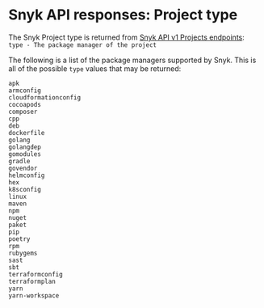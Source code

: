 # Snyk API responses: Project type

The Snyk Project type is returned from [Snyk API v1 Projects endpoints](https://snyk.docs.apiary.io/#reference/projects):\
`type - The package manager of the project`

The following is a list of the package managers supported by Snyk. This is all of the possible `type` values that may be returned:

`apk` \
`armconfig` \
`cloudformationconfig` \
`cocoapods`\
`composer`\
`cpp`\
`deb`\
`dockerfile`\
`golang`\
`golangdep`\
`gomodules`\
`gradle`\
`govendor`\
`helmconfig`\
`hex`\
`k8sconfig`\
`linux`\
`maven`\
`npm`\
`nuget`\
`paket`\
`pip`\
`poetry`\
`rpm`\
`rubygems`\
`sast`\
`sbt`\
`terraformconfig`\
`terraformplan`\
`yarn`\
`yarn-workspace`
